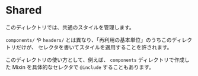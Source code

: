 Shared
======

このディレクトリでは、共通のスタイルを管理します。

`components/` や `headers/` とは異なり、「再利用の基本単位」のうちこのディレクトリだけが、
セレクタを書いてスタイルを適用することを許されます。

このディレクトリの使い方として、例えば、
`components` ディレクトリで作成した Mixin を具体的なセレクタで `@include` することもあります。
